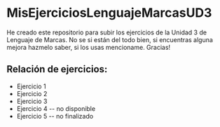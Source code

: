 # MisEjerciciosLenguajeMarcasUD3
He creado este repositorio para subir los ejercicios de la Unidad 3 de Lenguaje de Marcas. No se si están del todo bien, si encuentras alguna mejora hazmelo saber, si los usas mencioname. Gracias!

## Relación de ejercicios:
- Ejercicio 1
- Ejercicio 2
- Ejercicio 3
- Ejercicio 4 -- no disponible
- Ejercicio 5 -- no finalizado